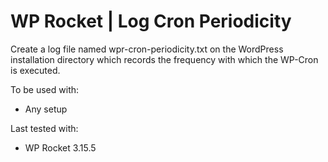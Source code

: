 # WP Rocket | Log Cron Periodicity

Create a log file named wpr-cron-periodicity.txt on the WordPress installation directory which records the frequency with which the WP-Cron is executed.


To be used with:
* Any setup

Last tested with:
* WP Rocket 3.15.5